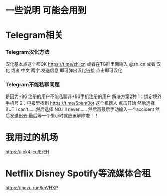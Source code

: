 # 一些说明 可能会用到
# Telegram相关
### Telegram汉化方法
汉化基本点这个都OK https://t.me/zh_cn
或者在TG群里面输入 @zh_cn 或者 汉化 或者 中文 两字 发送信息 即可弹出汉化链接 点击即可汉化
### Telegram不能私聊问题
是因为+86 注册的用户不能私聊非+86手机注册的用户 解决方案2种 1：绑定境外手机号 2：电报里找到 https://t.me/SpamBot 这个机器人 点击开始 然后选择 BUT i can't......然后选择 NO.i'll never...... 然后再最后手动输入一个accident 然后发送出去 最后等一个来小时就应该解除啦！！
# 我用过的机场
https://i.ok4.icu/ErEH
# Netflix Disney Spotify等流媒体合租
https://ihezu.run/knVHXP
